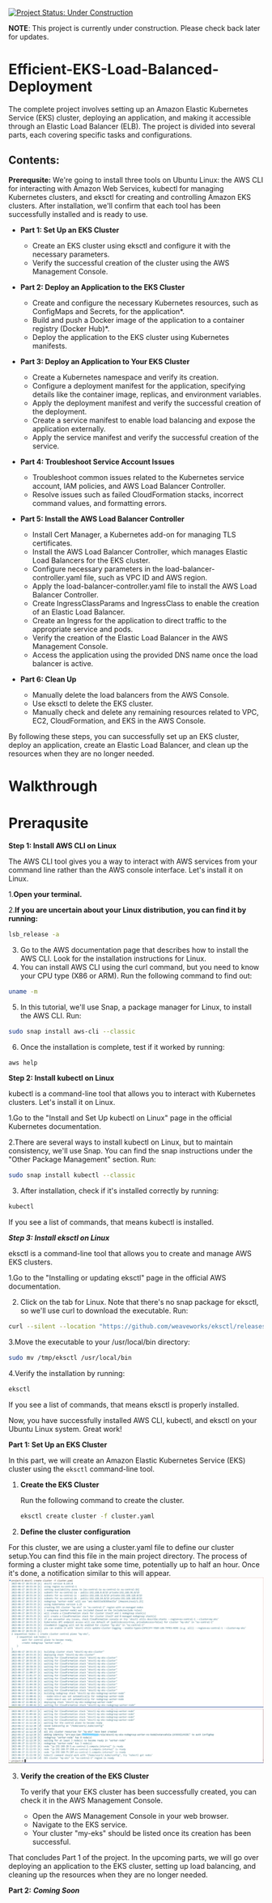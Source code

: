 
[![Project Status: Under Construction](https://img.shields.io/badge/Project%20Status-Under%20Construction-yellow)](https://github.com/YavorMarkov/Efficient-EKS-Load-Balanced-Deployment/)


**NOTE**: This project is currently under construction. Please check back later for updates.

 

# Efficient-EKS-Load-Balanced-Deployment

The complete project involves setting up an Amazon Elastic Kubernetes Service (EKS) cluster, deploying an application, and making it accessible through an Elastic Load Balancer (ELB). The project is divided into several parts, each covering specific tasks and configurations.

## Contents:

**Prerequsite:** We're going to install three tools on Ubuntu Linux: the AWS CLI for interacting with Amazon Web Services, kubectl for managing Kubernetes clusters, and eksctl for creating and controlling Amazon EKS clusters. After installation, we'll confirm that each tool has been successfully installed and is ready to use.

- **Part 1: Set Up an EKS Cluster**
  - Create an EKS cluster using eksctl and configure it with the necessary parameters.
  - Verify the successful creation of the cluster using the AWS Management Console.

- **Part 2: Deploy an Application to the EKS Cluster**
  - Create and configure the necessary Kubernetes resources, such as ConfigMaps and Secrets, for the application*.
  - Build and push a Docker image of the application to a container registry (Docker Hub)*.
  - Deploy the application to the EKS cluster using Kubernetes manifests.

- **Part 3: Deploy an Application to Your EKS Cluster**
  - Create a Kubernetes namespace and verify its creation.
  - Configure a deployment manifest for the application, specifying details like the container image, replicas, and environment variables.
  - Apply the deployment manifest and verify the successful creation of the deployment.
  - Create a service manifest to enable load balancing and expose the application externally.
  - Apply the service manifest and verify the successful creation of the service.

- **Part 4: Troubleshoot Service Account Issues**
  - Troubleshoot common issues related to the Kubernetes service account, IAM policies, and AWS Load Balancer Controller.
  - Resolve issues such as failed CloudFormation stacks, incorrect command values, and formatting errors.

- **Part 5: Install the AWS Load Balancer Controller**
  - Install Cert Manager, a Kubernetes add-on for managing TLS certificates.
  - Install the AWS Load Balancer Controller, which manages Elastic Load Balancers for the EKS cluster.
  - Configure necessary parameters in the load-balancer-controller.yaml file, such as VPC ID and AWS region.
  - Apply the load-balancer-controller.yaml file to install the AWS Load Balancer Controller.
  - Create IngressClassParams and IngressClass to enable the creation of an Elastic Load Balancer.
  - Create an Ingress for the application to direct traffic to the appropriate service and pods.
  - Verify the creation of the Elastic Load Balancer in the AWS Management Console.
  - Access the application using the provided DNS name once the load balancer is active.

- **Part 6: Clean Up**
  - Manually delete the load balancers from the AWS Console.
  - Use eksctl to delete the EKS cluster.
  - Manually check and delete any remaining resources related to VPC, EC2, CloudFormation, and EKS in the AWS Console.


By following these steps, you can successfully set up an EKS cluster, deploy an application, create an Elastic Load Balancer, and clean up the resources when they are no longer needed.

# Walkthrough
# Preraqusite

**Step 1: Install AWS CLI on Linux**

The AWS CLI tool gives you a way to interact with AWS services from your command line rather than the AWS console interface. Let's install it on Linux.

1.**Open your terminal.**

2.**If you are uncertain about your Linux distribution, you can find it by running:**
```bash
lsb_release -a
```
3. Go to the AWS documentation page that describes how to install the AWS CLI. Look for the installation instructions for Linux.
4. You can install AWS CLI using the curl command, but you need to know your CPU type (X86 or ARM). Run the following command to find out:
```bash
uname -m
```
5. In this tutorial, we'll use Snap, a package manager for Linux, to install the AWS CLI. Run:
```bash
sudo snap install aws-cli --classic
```
6. Once the installation is complete, test if it worked by running:
```bash
aws help
```
**Step 2: Install kubectl on Linux**

kubectl is a command-line tool that allows you to interact with Kubernetes clusters. Let's install it on Linux.

1.Go to the "Install and Set Up kubectl on Linux" page in the official Kubernetes documentation.

2.There are several ways to install kubectl on Linux, but to maintain consistency, we'll use Snap. You can find the snap instructions under the "Other Package Management" section. Run:

```bash
sudo snap install kubectl --classic
```
3. After installation, check if it's installed correctly by running:
```bash
kubectl
```
If you see a list of commands, that means kubectl is installed.

***Step 3: Install eksctl on Linux***

eksctl is a command-line tool that allows you to create and manage AWS EKS clusters.

1.Go to the "Installing or updating eksctl" page in the official AWS documentation.

2. Click on the tab for Linux. Note that there's no snap package for eksctl, so we'll use curl to download the executable. Run:

```bash
curl --silent --location "https://github.com/weaveworks/eksctl/releases/latest/download/eksctl_$(uname -s)_amd64.tar.gz" | tar xz -C /tmp
```

3.Move the executable to your /usr/local/bin directory:

```bash
sudo mv /tmp/eksctl /usr/local/bin
```
4.Verify the installation by running:

```bash
eksctl
```
If you see a list of commands, that means eksctl is properly installed.

Now, you have successfully installed AWS CLI, kubectl, and eksctl on your Ubuntu Linux system. Great work!

**Part 1: Set Up an EKS Cluster**

In this part, we will create an Amazon Elastic Kubernetes Service (EKS) cluster using the `eksctl` command-line tool.

1. **Create the EKS Cluster**

   Run the following command to create the cluster.

   ```bash
   eksctl create cluster -f cluster.yaml
   ```
2. **Define the cluster configuration**

  For this cluster, we are using a cluster.yaml file to define our cluster setup.You can find this file in the main project directory.
  The process of forming a cluster might take some time, potentially up to half an hour. Once it's done, a notification similar to this will appear.
  ![](https://github.com/YavorMarkov/Efficient-EKS-Load-Balanced-Deployment/blob/main/images/Created_cluster_1.JPG)
  ![](https://github.com/YavorMarkov/Efficient-EKS-Load-Balanced-Deployment/blob/main/images/Created_cluster_2.jpg)

  
3. **Verify the creation of the EKS Cluster**

   To verify that your EKS cluster has been successfully created, you can check it in the AWS Management Console.
   
   - Open the AWS Management Console in your web browser.
   - Navigate to the EKS service.
   - Your cluster "my-eks" should be listed once its creation has been successful.

That concludes Part 1 of the project. In the upcoming parts, we will go over deploying an application to the EKS cluster, setting up load balancing, and cleaning up the resources when they are no longer needed.

**Part 2:** ***Coming Soon***


